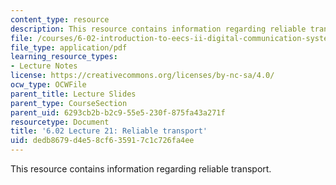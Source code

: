 ```yaml
---
content_type: resource
description: This resource contains information regarding reliable transport.
file: /courses/6-02-introduction-to-eecs-ii-digital-communication-systems-fall-2012/dedb8679d4e58cf635917c1c726fa4ee_MIT6_02F12_lec21.pdf
file_type: application/pdf
learning_resource_types:
- Lecture Notes
license: https://creativecommons.org/licenses/by-nc-sa/4.0/
ocw_type: OCWFile
parent_title: Lecture Slides
parent_type: CourseSection
parent_uid: 6293cb2b-b2c9-55e5-230f-875fa43a271f
resourcetype: Document
title: '6.02 Lecture 21: Reliable transport'
uid: dedb8679-d4e5-8cf6-3591-7c1c726fa4ee
---
```

This resource contains information regarding reliable transport.